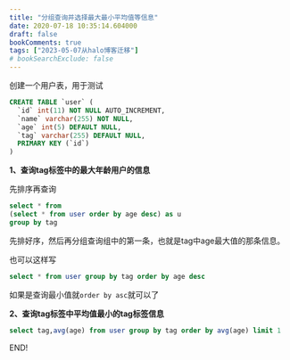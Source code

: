 ```yaml
---
title: "分组查询并选择最大最小平均值等信息"
date: 2020-07-18 10:35:14.604000
draft: false
bookComments: true
tags: ["2023-05-07从halo博客迁移"]
# bookSearchExclude: false
---
```


创建一个用户表，用于测试
```sql
CREATE TABLE `user` (
  `id` int(11) NOT NULL AUTO_INCREMENT,
  `name` varchar(255) NOT NULL,
  `age` int(5) DEFAULT NULL,
  `tag` varchar(255) DEFAULT NULL,
  PRIMARY KEY (`id`)
)
```

**1、查询tag标签中的最大年龄用户的信息**

先排序再查询
```sql
select * from 
(select * from user order by age desc) as u 
group by tag
```
先排好序，然后再分组查询组中的第一条，也就是tag中age最大值的那条信息。

也可以这样写
```sql
select * from user group by tag order by age desc 
```
如果是查询最小值就` order by asc `就可以了


**2、查询tag标签中平均值最小的tag标签信息**
```sql
select tag,avg(age) from user group by tag order by avg(age) limit 1
```


END!
